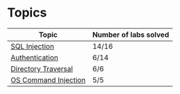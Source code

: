 # Topics
| Topic | Number of labs solved |
|---|---|
| [SQL Injection](https://github.com/datthinh1801/Writeups/tree/main/PortSwigger/SQL%20Injection) | 14/16 |
| [Authentication](https://github.com/datthinh1801/Writeups/tree/main/PortSwigger/Authentication) | 6/14 |
| [Directory Traversal](https://github.com/datthinh1801/Writeups/tree/main/PortSwigger/Directory%20Traversal) | 6/6 |
| [OS Command Injection](https://github.com/datthinh1801/Writeups/tree/main/PortSwigger/OS%20Command%20Injection) | 5/5 |
